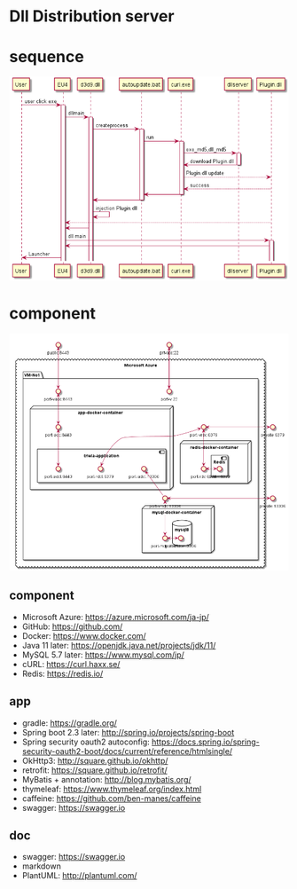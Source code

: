 # Dll Distribution server
 
 # sequence
 
 ![img1](./README.img1.png)
 
 # component
 ![img2](./README.img2.png)
 
 ## component
  - Microsoft Azure: https://azure.microsoft.com/ja-jp/
  - GitHub: https://github.com/
  - Docker: https://www.docker.com/
  - Java 11 later: https://openjdk.java.net/projects/jdk/11/
  - MySQL 5.7 later: https://www.mysql.com/jp/
  - cURL: https://curl.haxx.se/
  - Redis: https://redis.io/
  
## app
  - gradle: https://gradle.org/
  - Spring boot 2.3 later: http://spring.io/projects/spring-boot
  - Spring security oauth2 autoconfig: https://docs.spring.io/spring-security-oauth2-boot/docs/current/reference/htmlsingle/
  - OkHttp3: http://square.github.io/okhttp/
  - retrofit: https://square.github.io/retrofit/
  - MyBatis + annotation: http://blog.mybatis.org/
  - thymeleaf: https://www.thymeleaf.org/index.html
  - caffeine: https://github.com/ben-manes/caffeine
  - swagger: https://swagger.io

## doc
  - swagger: https://swagger.io
  - markdown
  - PlantUML: http://plantuml.com/

